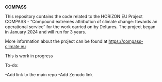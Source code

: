 **COMPASS**

This repository contains the code related to the HORIZON EU Project COMPASS -  “Compound extremes attribution of climate change: towards an operational service” for the work carried on by Deltares. 
The project began in January 2024 and will run for 3 years.

More information about the project can be found at https://compass-climate.eu

This is work in progress

To-do:

-Add link to the main repo
-Add Zenodo link
